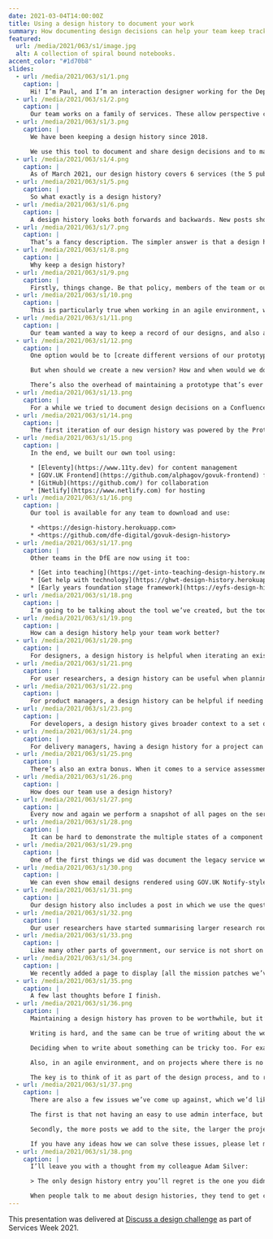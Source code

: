 ```yaml
---
date: 2021-03-04T14:00:00Z
title: Using a design history to document your work
summary: How documenting design decisions can help your team keep track of how a service has developed over time.
featured:
  url: /media/2021/063/s1/image.jpg
  alt: A collection of spiral bound notebooks.
accent_color: "#1d70b8"
slides:
  - url: /media/2021/063/s1/1.png
    caption: |
      Hi! I’m Paul, and I’m an interaction designer working for the Department of Education in the Becoming a teacher team. Fun fact: today is the 2 year anniversary of me joining the team.
  - url: /media/2021/063/s1/2.png
    caption: |
      Our team works on a family of services. These allow perspective candidates to find teacher training courses before submit an application, and enable training providers to publish courses and then make decisions on the applications they receive.
  - url: /media/2021/063/s1/3.png
    caption: |
      We have been keeping a design history since 2018.

      We use this tool to document and share design decisions and to maintain a permanent record of how our services have developed over time.
  - url: /media/2021/063/s1/4.png
    caption: |
      As of March 2021, our design history covers 6 services (the 5 public-facing services plus an internal service used by support agents), and includes over 450 posts from 22 contributors.
  - url: /media/2021/063/s1/5.png
    caption: |
      So what exactly is a design history?
  - url: /media/2021/063/s1/6.png
    caption: |
      A design history looks both forwards and backwards. New posts show the team where a service is going, while older posts tell the story of how we got to where we are now.
  - url: /media/2021/063/s1/7.png
    caption: |
      That’s a fancy description. The simpler answer is that a design history is a blog with a design team committed to regularly posting about their work.
  - url: /media/2021/063/s1/8.png
    caption: |
      Why keep a design history?
  - url: /media/2021/063/s1/9.png
    caption: |
      Firstly, things change. Be that policy, members of the team or our understanding of the problem space and a service’s users etc.
  - url: /media/2021/063/s1/10.png
    caption: |
      This is particularly true when working in an agile environment, where things are constantly iterated. It can be hard to remember what things looked like, how they worked or why – and when – they changed.
  - url: /media/2021/063/s1/11.png
    caption: |
      Our team wanted a way to keep a record of our designs, and also a way to share them. We looked at a few different options.
  - url: /media/2021/063/s1/12.png
    caption: |
      One option would be to [create different versions of our prototype](https://designnotes.blog.gov.uk/2016/05/13/archiving-versions-of-a-prototype/).

      But when should we create a new version? How and when would we document smaller changes?

      There’s also the overhead of maintaining a prototype that’s ever growing in size.
  - url: /media/2021/063/s1/13.png
    caption: |
      For a while we tried to document design decisions on a Confluence wiki. However, as this was private it was difficult to share documents more widely. It was also quite limiting in terms of formatting options.
  - url: /media/2021/063/s1/14.png
    caption: |
      The first iteration of our design history was powered by the Prototype Kit. But the kit was not designed around the needs of content creation and curation. For example, it was hard to incorporate Markdown, tag posts and create an RSS feed.
  - url: /media/2021/063/s1/15.png
    caption: |
      In the end, we built our own tool using:

      * [Eleventy](https://www.11ty.dev) for content management
      * [GOV.UK Frontend](https://github.com/alphagov/govuk-frontend) for the design patterns
      * [GitHub](https://github.com/) for collaboration
      * [Netlify](https://www.netlify.com) for hosting
  - url: /media/2021/063/s1/16.png
    caption: |
      Our tool is available for any team to download and use:

      * <https://design-history.herokuapp.com>
      * <https://github.com/dfe-digital/govuk-design-history>
  - url: /media/2021/063/s1/17.png
    caption: |
      Other teams in the DfE are now using it too:

      * [Get into teaching](https://get-into-teaching-design-history.netlify.app/)
      * [Get help with technology](https://ghwt-design-history.herokuapp.com/)
      * [Early years foundation stage framework](https://eyfs-design-history.netlify.app/)
  - url: /media/2021/063/s1/18.png
    caption: |
      I’m going to be talking about the tool we’ve created, but the tool isn’t the important thing. The ideas I’m sharing today can be achieved with any blogging software, so use whatever tool works best for you and your team.
  - url: /media/2021/063/s1/19.png
    caption: |
      How can a design history help your team work better?
  - url: /media/2021/063/s1/20.png
    caption: |
      For designers, a design history is helpful when iterating an existing feature and you find yourself asking “why on Earth does it work like this”.
  - url: /media/2021/063/s1/21.png
    caption: |
      For user researchers, a design history can be useful when planning a research session, or when preparing a playback and needing to refer to previous findings.
  - url: /media/2021/063/s1/22.png
    caption: |
      For product managers, a design history can be helpful if needing to postpone the development of a feature. Having a design documented means it can be picked up again later.
  - url: /media/2021/063/s1/23.png
    caption: |
      For developers, a design history gives broader context to a set of changes to a particular feature. A post can document different user journeys and interaction states, both of which can be difficult to show in a prototype.
  - url: /media/2021/063/s1/24.png
    caption: |
      For delivery managers, having a design history for a project can be a useful resource when onboarding new team members.
  - url: /media/2021/063/s1/25.png
    caption: |
      There’s also an extra bonus. When it comes to a service assessment, being able to point to a design history with a collection of posts detailing an understanding user needs and design intents, the design section of an assessment can almost become a formality.
  - url: /media/2021/063/s1/26.png
    caption: |
      How does our team use a design history?
  - url: /media/2021/063/s1/27.png
    caption: |
      Every now and again we perform a snapshot of all pages on the service. This is useful as a fallback, as not every part of the site may have had an entry written about it. This way there’ll always be a screenshot of a page so you can see what it previously looked like.
  - url: /media/2021/063/s1/28.png
    caption: |
      It can be hard to demonstrate the multiple states of a component or page in a prototype, so this is one area in which having a design history can be really helpful.
  - url: /media/2021/063/s1/29.png
    caption: |
      One of the first things we did was document the legacy service we’re replacing. This is important as if we’re successful, this is something that will eventually disappear.
  - url: /media/2021/063/s1/30.png
    caption: |
      We can even show email designs rendered using GOV.UK Notify-style placeholders.
  - url: /media/2021/063/s1/31.png
    caption: |
      Our design history also includes a post in which we use the question protocol to list all the questions we ask, and why we ask them.
  - url: /media/2021/063/s1/32.png
    caption: |
      Our user researchers have started summarising larger research rounds and their findings in greater depth.
  - url: /media/2021/063/s1/33.png
    caption: |
      Like many other parts of government, our service is not short on acronyms. One of the most useful pages on our design history is the glossary, which has proven popular with new starters.
  - url: /media/2021/063/s1/34.png
    caption: |
      We recently added a page to display [all the mission patches we’ve designed](https://bat-design-history.netlify.app/mission-patches/).
  - url: /media/2021/063/s1/35.png
    caption: |
      A few last thoughts before I finish.
  - url: /media/2021/063/s1/36.png
    caption: |
      Maintaining a design history has proven to be worthwhile, but it’s not without its challenges.

      Writing is hard, and the same can be true of writing about the work you have done.

      Deciding when to write about something can be tricky too. For example, I’m never quite sure if I should write about a feature after it’s been designed or once it has been tested.

      Also, in an agile environment, and on projects where there is no shortage of work to be done, it can be difficult to find time to sit down and write an entry.

      The key is to think of it as part of the design process, and to remember the value it may provide later.
  - url: /media/2021/063/s1/37.png
    caption: |
      There are also a few issues we’ve come up against, which we’d like to solve in future updates to the tool.

      The first is that not having an easy to use admin interface, but relying on contributions via GitHub, has been a barrier to entry for the less technically savvy members of our team.

      Secondly, the more posts we add to the site, the larger the project can becomes. If you have lots of images, this can mean new users have to download a huge amount of data before they can start adding their own posts.

      If you have any ideas how we can solve these issues, please let me know.
  - url: /media/2021/063/s1/38.png
    caption: |
      I’ll leave you with a thought from my colleague Adam Silver:

      > The only design history entry you’ll regret is the one you didn’t write.

      When people talk to me about design histories, they tend to get caught up thinking about when to write post or how to structure them. It’s certainly worth thinking about how you want to use a design history, but don’t let that prevent you from posting anything at all.
---
```


This presentation was delivered at [Discuss a design challenge][1] as part of Services Week 2021.

[1]: /2021/063/e1/discuss_a_design_challenge/

